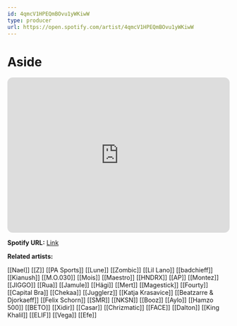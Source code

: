 ```yaml
---
id: 4qmcV1HPEQmBOvu1yWKiwW
type: producer
url: https://open.spotify.com/artist/4qmcV1HPEQmBOvu1yWKiwW
---
```

# Aside

<iframe style="border-radius:12px" src="https://open.spotify.com/embed/artist/4qmcV1HPEQmBOvu1yWKiwW" width="100%" height="352" frameBorder="0" allowfullscreen="" allow="autoplay; clipboard-write; encrypted-media; fullscreen; picture-in-picture" loading="lazy"></iframe>

**Spotify URL:** [Link](https://open.spotify.com/artist/4qmcV1HPEQmBOvu1yWKiwW)

**Related artists:**

[[Nael]]
[[Z]]
[[PA Sports]]
[[Lune]]
[[Zombic]]
[[Lil Lano]]
[[badchieff]]
[[Kianush]]
[[M.O.030]]
[[Mois]]
[[Maestro]]
[[HNDRX]]
[[AP]]
[[Montez]]
[[JIGGO]]
[[Rua]]
[[Jamule]]
[[Hägi]]
[[Mert]]
[[Magestick]]
[[Fourty]]
[[Capital Bra]]
[[Chekaa]]
[[Jugglerz]]
[[Katja Krasavice]]
[[Beatzarre & Djorkaeff]]
[[Felix Schorn]]
[[SMR]]
[[NKSN]]
[[Booz]]
[[Aylo]]
[[Hamzo 500]]
[[BETO]]
[[Xidir]]
[[Casar]]
[[Chrizmatic]]
[[FACE]]
[[Dalton]]
[[King Khalil]]
[[ELIF]]
[[Vega]]
[[Efe]]
